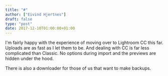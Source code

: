 ```yaml
---
title: "#"
author: ["Eivind Hjertnes"]
draft: false
type: "post"
date: 2017-12-10T01:00:00+01:00
---
```


I'm fairly happy with the experience of moving over to Lightroom CC this
far. Uploads are as fast as I let them to be. And dealing with CC is far
less complicated than Classic. No options during import and the previews
are hidden under the hood.

There is also a downloader for those of us that want to make backups.
